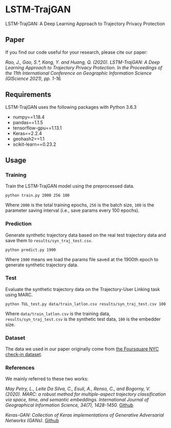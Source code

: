 # LSTM-TrajGAN

LSTM-TrajGAN: A Deep Learning Approach to Trajectory Privacy Protection

## Paper

If you find our code useful for your research, please cite our paper:

*Rao, J., Gao, S.\*, Kang, Y. and Huang, Q. (2020). LSTM-TrajGAN: A Deep Learning Approach to Trajectory Privacy Protection. In the Proceedings of the 11th International Conference on Geographic Information Science (GIScience 2021), pp. 1-16.*

## Requirements

LSTM-TrajGAN uses the following packages with Python 3.6.3

- numpy==1.18.4
- pandas==1.1.5
- tensorflow-gpu==1.13.1
- Keras==2.2.4
- geohash2==1.1
- scikit-learn==0.23.2

## Usage

### Training

Train the LSTM-TrajGAN model using the preprocessed data.

```
python train.py 2000 256 100
```

Where `2000` is the total training epochs, `256` is the batch size, `100` is the parameter saving interval (i.e., save params every 100 epochs).

### Prediction

Generate synthetic trajectory data based on the real test trajectory data and save them to `results/syn_traj_test.csv`.

```
python predict.py 1900
```

Where `1900` means we load the params file saved at the 1900th epoch to generate synthetic trajectory data.

### Test

Evaluate the synthetic trajectory data on the Trajectory-User Linking task using MARC.

```
python TUL_test.py data/train_latlon.csv results/syn_traj_test.csv 100
```

Where `data/train_latlon.csv` is the training data, `results/syn_traj_test.csv` is the synthetic test data, `100` is the embedder size.

### Dataset

The data we used in our paper originally come from [the Foursquare NYC check-in dataset](https://sites.google.com/site/yangdingqi/home/foursquare-dataset).

### References

We mainly referred to these two works:

*May Petry, L., Leite Da Silva, C., Esuli, A., Renso, C., and Bogorny, V. (2020). MARC: a robust method for multiple-aspect trajectory classification via space, time, and semantic embeddings. International Journal of Geographical Information Science, 34(7), 1428-1450.* [Github](https://github.com/bigdata-ufsc/petry-2020-marc)

*Keras-GAN: Collection of Keras implementations of Generative Adversarial Networks (GANs).* [Github](https://github.com/eriklindernoren/Keras-GAN)
